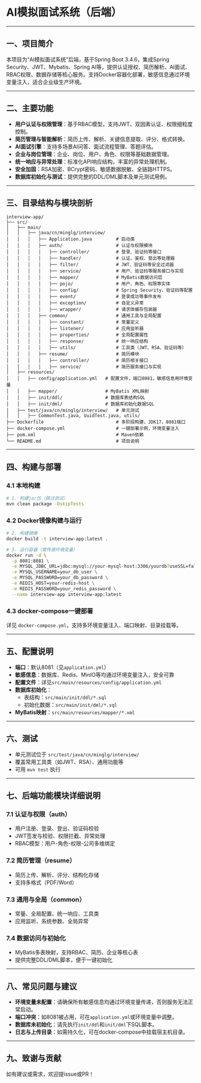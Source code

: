 # AI模拟面试系统（后端）

---

## 一、项目简介

本项目为“AI模拟面试系统”后端，基于Spring Boot 3.4.6，集成Spring Security、JWT、Mybatis、Spring AI等，提供认证授权、简历解析、AI面试、RBAC权限、数据存储等核心服务。支持Docker容器化部署，敏感信息通过环境变量注入，适合企业级生产环境。

---

## 二、主要功能

- **用户认证与权限管理**：基于RBAC模型，支持JWT、双因素认证、权限细粒度控制。
- **简历管理与智能解析**：简历上传、解析、关键信息提取、评分、格式转换。
- **AI面试引擎**：支持多场景AI问答、面试流程管理、答题评估。
- **企业与岗位管理**：企业、岗位、用户、角色、权限等基础数据管理。
- **统一响应与异常处理**：标准化API响应结构，丰富的异常处理机制。
- **安全加固**：RSA加密、BCrypt密码、敏感数据脱敏、全链路HTTPS。
- **数据库初始化与测试**：提供完整的DDL/DML脚本及单元测试用例。

---

## 三、目录结构与模块剖析

```
interview-app/
├── src/
│   ├── main/
│   │   ├── java/cn/minglg/interview/
│   │   │   ├── Application.java         # 启动类
│   │   │   ├── auth/                    # 认证与权限模块
│   │   │   │   ├── controller/          # 登录、验证码等接口
│   │   │   │   ├── handler/             # 认证、鉴权、登出等处理器
│   │   │   │   ├── filter/              # JWT、验证码等安全过滤器
│   │   │   │   ├── service/             # 用户、验证码等服务接口与实现
│   │   │   │   ├── mapper/              # MyBatis数据访问层
│   │   │   │   ├── pojo/                # 用户、角色、权限等实体
│   │   │   │   ├── config/              # Spring Security、验证码等配置
│   │   │   │   ├── event/               # 登录成功等事件发布
│   │   │   │   ├── exception/           # 自定义异常
│   │   │   │   ├── wrapper/             # 请求体缓存包装器
│   │   │   ├── common/                  # 通用工具与全局配置
│   │   │   │   ├── constant/            # 常量定义
│   │   │   │   ├── listener/            # 应用监听器
│   │   │   │   ├── properties/          # 全局配置属性
│   │   │   │   ├── response/            # 统一响应结构
│   │   │   │   ├── utils/               # 工具类（JWT、RSA、验证码等）
│   │   │   ├── resume/                  # 简历模块
│   │   │   │   ├── controller/          # 简历相关接口
│   │   │   │   ├── service/             # 简历服务接口与实现
│   ├── resources/
│   │   ├── config/application.yml   # 配置文件，端口8081，敏感信息用环境变量
│   │   ├── mapper/                  # MyBatis XML映射
│   │   ├── init/ddl/                # 数据库表结构SQL
│   │   ├── init/dml/                # 数据库初始化数据SQL
│   ├── test/java/cn/minglg/interview/   # 单元测试
│   │   ├── CommonTest.java, UuidTest.java, utils/
├── Dockerfile                           # 多阶段构建，JDK17，8081端口
├── docker-compose.yml                   # 一键部署示例，环境变量注入
├── pom.xml                              # Maven依赖
└── README.md                            # 项目说明
```

---

## 四、构建与部署

### 4.1 本地构建

```bash
# 1. 构建jar包（跳过测试）
mvn clean package -DskipTests
```

### 4.2 Docker镜像构建与运行

```bash
# 2. 构建镜像
docker build -t interview-app:latest .

# 3. 运行容器（需传递环境变量）
docker run -d \
  -p 8081:8081 \
  -e MYSQL_JDBC_URL=jdbc:mysql://your-mysql-host:3306/yourdb?useSSL=false \
  -e MYSQL_USERNAME=your_db_user \
  -e MYSQL_PASSWORD=your_db_password \
  -e REDIS_HOST=your-redis-host \
  -e REDIS_PASSWORD=your_redis_password \
  --name interview-app interview-app:latest
```

### 4.3 docker-compose一键部署

详见 `docker-compose.yml`，支持多环境变量注入、端口映射、目录挂载等。

---

## 五、配置说明

- **端口**：默认8081（见`application.yml`）
- **敏感信息**：数据库、Redis、MinIO等均通过环境变量注入，安全可靠
- **配置文件**：详见`src/main/resources/config/application.yml`
- **数据库初始化**：
  - 表结构：`src/main/init/ddl/*.sql`
  - 初始化数据：`src/main/init/dml/*.sql`
- **MyBatis映射**：`src/main/resources/mapper/*.xml`

---

## 六、测试

- 单元测试位于 `src/test/java/cn/minglg/interview/`
- 覆盖常用工具类（如JWT、RSA）、通用功能等
- 可用 `mvn test` 执行

---

## 七、后端功能模块详细说明

### 7.1 认证与权限（auth）
- 用户注册、登录、登出、验证码校验
- JWT签发与校验、权限拦截、异常处理
- RBAC模型：用户-角色-权限-公司多维绑定

### 7.2 简历管理（resume）
- 简历上传、解析、评分、结构化存储
- 支持多格式（PDF/Word）

### 7.3 通用与全局（common）
- 常量、全局配置、统一响应、工具类
- 应用监听、系统参数、全局异常

### 7.4 数据访问与初始化
- MyBatis多表映射，支持RBAC、简历、企业等核心表
- 提供完整DDL/DML脚本，便于一键初始化

---

## 八、常见问题与建议

- **环境变量未配置**：请确保所有敏感信息均通过环境变量传递，否则服务无法正常启动。
- **端口冲突**：如8081被占用，可在`application.yml`或环境变量中调整。
- **数据库未初始化**：请先执行`init/ddl`和`init/dml`下SQL脚本。
- **日志与上传目录**：如需持久化，可在docker-compose中挂载宿主机目录。

---

## 九、致谢与贡献

如有建议或需求，欢迎提issue或PR！

